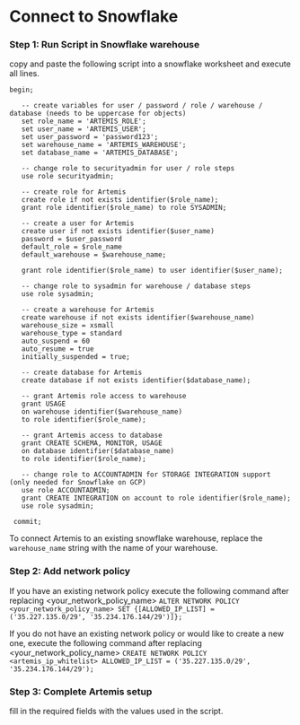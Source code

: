 # Connect to Snowflake

### Step 1: Run Script in Snowflake warehouse
copy and paste the following script into a snowflake worksheet and execute all lines. 
	
	begin;

	   -- create variables for user / password / role / warehouse / 		database (needs to be uppercase for objects)
	   set role_name = 'ARTEMIS_ROLE';
	   set user_name = 'ARTEMIS_USER';
	   set user_password = 'password123';
	   set warehouse_name = 'ARTEMIS_WAREHOUSE';
	   set database_name = 'ARTEMIS_DATABASE';

	   -- change role to securityadmin for user / role steps
	   use role securityadmin;

	   -- create role for Artemis
	   create role if not exists identifier($role_name);
	   grant role identifier($role_name) to role SYSADMIN;

	   -- create a user for Artemis
	   create user if not exists identifier($user_name)
	   password = $user_password
	   default_role = $role_name
	   default_warehouse = $warehouse_name;

	   grant role identifier($role_name) to user identifier($user_name);

	   -- change role to sysadmin for warehouse / database steps
	   use role sysadmin;

	   -- create a warehouse for Artemis
	   create warehouse if not exists identifier($warehouse_name)
	   warehouse_size = xsmall
	   warehouse_type = standard
	   auto_suspend = 60
	   auto_resume = true
	   initially_suspended = true;

	   -- create database for Artemis
	   create database if not exists identifier($database_name);

	   -- grant Artemis role access to warehouse
	   grant USAGE
	   on warehouse identifier($warehouse_name)
	   to role identifier($role_name);

	   -- grant Artemis access to database
	   grant CREATE SCHEMA, MONITOR, USAGE
	   on database identifier($database_name)
	   to role identifier($role_name);

	   -- change role to ACCOUNTADMIN for STORAGE INTEGRATION support (only needed for Snowflake on GCP)
	   use role ACCOUNTADMIN;
	   grant CREATE INTEGRATION on account to role identifier($role_name);
	   use role sysadmin;

	 commit;

To connect Artemis to an existing snowflake warehouse, replace the `warehouse_name` string with the name of your warehouse. 

### Step 2: Add network policy
If you have an existing network policy execute the following command after replacing <your_network_policy_name>
`ALTER NETWORK POLICY <your_network_policy_name> SET {[ALLOWED_IP_LIST] = ('35.227.135.0/29', '35.234.176.144/29')]};`

If you do not have an existing network policy or would like to create a new one, execute the following command after replacing <your_network_policy_name>
`CREATE NETWORK POLICY <artemis_ip_whitelist> ALLOWED_IP_LIST = ('35.227.135.0/29', '35.234.176.144/29');`
### Step 3: Complete Artemis setup
fill in the required fields with the values used in the script. 
